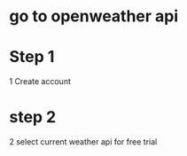 # go to openweather api 
# Step 1
1 Create account 
# step 2
2 select current weather api for free trial 
